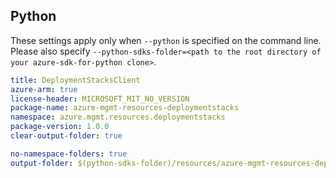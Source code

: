 ## Python

These settings apply only when `--python` is specified on the command line.
Please also specify `--python-sdks-folder=<path to the root directory of your azure-sdk-for-python clone>`.

``` yaml $(python)
title: DeploymentStacksClient
azure-arm: true
license-header: MICROSOFT_MIT_NO_VERSION
package-name: azure-mgmt-resources-deploymentstacks
namespace: azure.mgmt.resources.deploymentstacks
package-version: 1.0.0
clear-output-folder: true
```

``` yaml $(python)
no-namespace-folders: true
output-folder: $(python-sdks-folder)/resources/azure-mgmt-resources-deploymentstacks/azure/mgmt/resources/deploymentstacks
```
